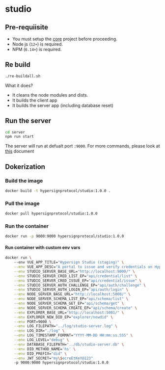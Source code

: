 # studio

## Pre-requiisite

* You must setup the [core](https://github.com/hypersign-protocol/core) project before proceeding.
* Node js (`12+`) is required.
* NPM (`6.14+`) is required.

## Re build

```sh
./re-buildall.sh
```

What it does?

* It cleans the node modules and dists.
* It builds the client app
* It builds the server app (including database reset)

## Run the server

```sh
cd server
npm run start
```

The server will run at defualt port `:9000`. For more commands, please look at [this](./server/README.md) document

## Dokerization

### Build the image

```bash
docker build -t hypersignprotocol/studio:1.0.0 .
```

### Pull the image

```bash
docker pull hypersignprotocol/studio:1.0.0 
```

### Run the container

```bash
docker run -p 9000:9000 hypersignprotocol/studio:1.0.0
```

#### Run container with custom env vars

```bash
docker run \ 
    --env VUE_APP_TITLE="Hypersign Studio (staging)" \
    --env VUE_APP_DESC="A portal to issue and verify credentials on Hypersign Identity network!" \
    --env STUDIO_SERVER_BASE_URL="http://localhost:9000/" \
    --env STUDIO_SERVER_CRED_LIST_EP="api/credential/list" \
    --env STUDIO_SERVER_CRED_ISSUE_EP="api/credential/issue" \
    --env STUDIO_SERVER_AUTH_CHALLENGE_EP="api/auth/challenge" \
    --env STUDIO_SERVER_AUTH_LOGIN_EP="api/auth/login" \
    --env NODE_SERVER_BASE_URL="http://localhost:5000/" \
    --env NODE_SERVER_SCHEMA_LIST_EP="api/schema/list" \
    --env NODE_SERVER_SCHEMA_GET_EP="api/schema/get" \
    --env NODE_SERVER_SCHEMA_CREATE_EP="api/schema/create" \
    --env EXPLORER_BASE_URL="http://localhost:5001/" \
    --env EXPLORER_NEW_DID_EP="explorer/newdid" \
    --env PORT=9000 \
    --env LOG_FILEPATH="../log/studio-server.log" \
    --env LOG_DIR="./log" \
    --env LOG_TIMESTAMP_FORMAT="YYYY-MM-DD HH:mm:ss.SSS" \
    --env LOG_LEVEL="debug" \
    --env DATABASE_FILEPATH="../db/studio-server.db" \
    --env DID_METHOD_NAME='hs' \
    --env DID_PREFIX="did" \
    --env JWT_SECRET="my\$ecreEtKeY@123" 
    -p 9000:9000 hypersignprotocol/studio:1.0.0
```

